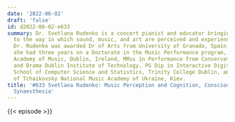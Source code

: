 ```yaml
---
date: '2022-06-02'
draft: 'false'
id: d2022-06-02-e633
summary: Dr. Svetlana Rudenko is a concert pianist and educator bringing a new feeling
  to the way in which sound, music, and art are perceived and experienced in new media.
  Dr. Rudenko was awarded Dr of Arts from University of Granada, Spain. In addition,
  she had three years on a Doctorate in the Music Performance program, Royal Irish
  Academy of Music, Dublin, Ireland, MMus in Performance from Conservatory of Music
  and Drama Dublin Institute of Technology, PG Dip in Interactive Digital Media from
  School of Computer Science and Statistics, Trinity College Dublin, and is a graduate
  of Tchaikovsky National Music Academy of Ukraine, Kiev.
title: '#633 Svetlana Rudenko: Music Perception and Cognition, Consciousness, and
  Synaesthesia'
---
```

{{< episode >}}
